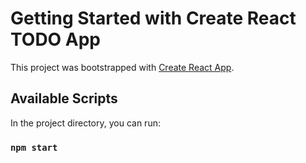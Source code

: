 # Getting Started with Create React TODO App

This project was bootstrapped with [Create React App](https://github.com/facebook/create-react-app).

## Available Scripts

In the project directory, you can run:

### `npm start`


